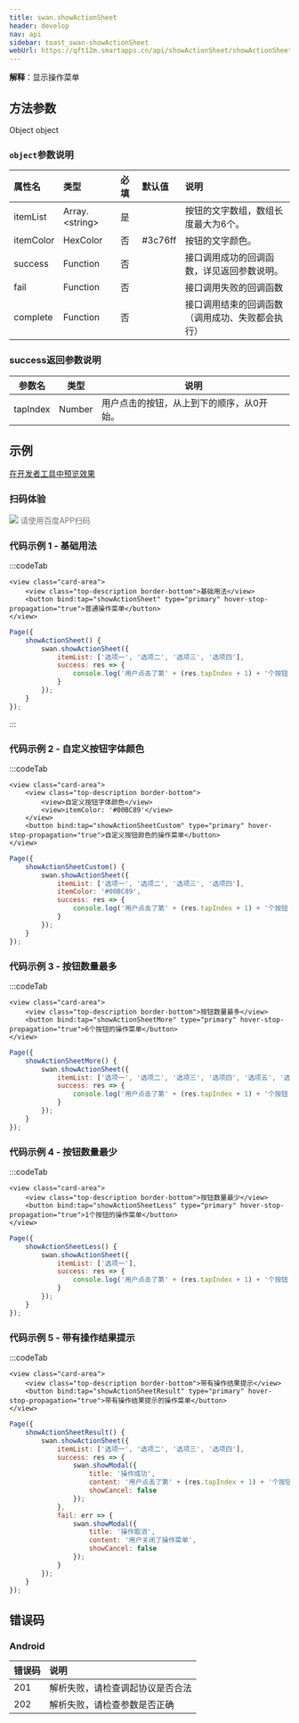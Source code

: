 ```yaml
---
title: swan.showActionSheet
header: develop
nav: api
sidebar: toast_swan-showActionSheet
webUrl: https://qft12m.smartapps.cn/api/showActionSheet/showActionSheet
---
```


**解释**：​显示操作菜单

## 方法参数 

Object object

### `object`参数说明  

|属性名 |类型  |必填 | 默认值 |说明|
|:---- |:---- |:---- |:----|:----|
|itemList |   Array.&lt;string&gt;  |  是 | |  按钮的文字数组，数组长度最大为6个。|
|itemColor |  HexColor|    否   |#3c76ff|按钮的文字颜色。|
|success| Function  |  否  | | 接口调用成功的回调函数，详见返回参数说明。|
|fail  |  Function |   否  | |  接口调用失败的回调函数|
|complete   | Function |   否 | |   接口调用结束的回调函数（调用成功、失败都会执行）|

### success返回参数说明  

|参数名 |类型  |说明|
|---- | ---- | ---- |
|tapIndex |   Number | 用户点击的按钮，从上到下的顺序，从0开始。|

## 示例

<a href="swanide://fragment/c96f91497b4edc0c93df37756919a2001574135826789" title="在开发者工具中预览效果" target="_self">在开发者工具中预览效果</a>
 
### 扫码体验

<div class='scan-code-container'>
    <img src="https://b.bdstatic.com/miniapp/assets/images/doc_demo/showActionSheet.png" class="demo-qrcode-image" />
    <font color=#777 12px>请使用百度APP扫码</font>
</div>

### 代码示例 1 - 基础用法

:::codeTab
```swan
<view class="card-area">
    <view class="top-description border-bottom">基础用法</view>
    <button bind:tap="showActionSheet" type="primary" hover-stop-propagation="true">普通操作菜单</button> 
</view>
```

```js
Page({
    showActionSheet() {
        swan.showActionSheet({
            itemList: ['选项一', '选项二', '选项三', '选项四'],
            success: res => {
                console.log('用户点击了第' + (res.tapIndex + 1) + '个按钮');
            }
        });
    }
});
```
:::

### 代码示例 2 - 自定义按钮字体颜色

:::codeTab
```swan
<view class="card-area">
    <view class="top-description border-bottom">
        <view>自定义按钮字体颜色</view>
        <view>itemColor: '#00BC89'</view>
    </view>
    <button bind:tap="showActionSheetCustom" type="primary" hover-stop-propagation="true">自定义按钮颜色的操作菜单</button> 
</view>
```

```js
Page({
    showActionSheetCustom() {
        swan.showActionSheet({
            itemList: ['选项一', '选项二', '选项三', '选项四'],
            itemColor: '#00BC89',
            success: res => {
                console.log('用户点击了第' + (res.tapIndex + 1) + '个按钮');
            }
        });
    }
});
```

### 代码示例 3 - 按钮数量最多

:::codeTab
```swan
<view class="card-area">
    <view class="top-description border-bottom">按钮数量最多</view>
    <button bind:tap="showActionSheetMore" type="primary" hover-stop-propagation="true">6个按钮的操作菜单</button> 
</view>
```

```js
Page({
    showActionSheetMore() {
        swan.showActionSheet({
            itemList: ['选项一', '选项二', '选项三', '选项四', '选项五', '选项六'],
            success: res => {
                console.log('用户点击了第' + (res.tapIndex + 1) + '个按钮');
            }
        });
    }
});
```

### 代码示例 4 - 按钮数量最少

:::codeTab
```swan
<view class="card-area">
    <view class="top-description border-bottom">按钮数量最少</view>
    <button bind:tap="showActionSheetLess" type="primary" hover-stop-propagation="true">1个按钮的操作菜单</button> 
</view>
```

```js
Page({
    showActionSheetLess() {
        swan.showActionSheet({
            itemList: ['选项一'],
            success: res => {
                console.log('用户点击了第' + (res.tapIndex + 1) + '个按钮');
            }
        });
    }
});
```

### 代码示例 5 - 带有操作结果提示

:::codeTab
```swan
<view class="card-area">
    <view class="top-description border-bottom">带有操作结果提示</view>
    <button bind:tap="showActionSheetResult" type="primary" hover-stop-propagation="true">带有操作结果提示的操作菜单</button> 
</view>
```

```js
Page({
    showActionSheetResult() {
        swan.showActionSheet({
            itemList: ['选项一', '选项二', '选项三', '选项四'],
            success: res => {
                swan.showModal({
                    title: '操作成功',
                    content: '用户点击了第' + (res.tapIndex + 1) + '个按钮',
                    showCancel: false
                });
            },
            fail: err => {
                swan.showModal({
                    title: '操作取消',
                    content: '用户关闭了操作菜单',
                    showCancel: false
                });
            }
        });
    }
});
```

##  错误码
### Android

|错误码|说明|
|:--|:--|
|201|解析失败，请检查调起协议是否合法|
|202|解析失败，请检查参数是否正确|